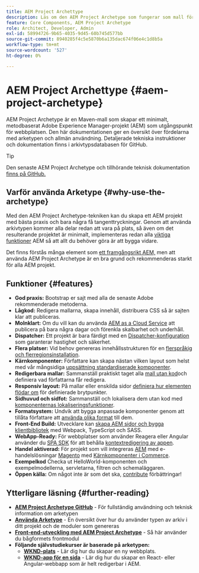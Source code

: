 ```yaml
---
title: AEM Project Archettype
description: Läs om den AEM Project Archetype som fungerar som mall för AEM program.
feature: Core Components, AEM Project Archetype
role: Architect, Developer, Admin
exl-id: 58994726-9b65-4035-9d45-60b745d577bb
source-git-commit: 8940285f4c5e5870b6a135dac674f06e4c1d8b5a
workflow-type: tm+mt
source-wordcount: '527'
ht-degree: 0%

---
```



# AEM Project Archettype {#aem-project-archetype}

AEM Project Archetype är en Maven-mall som skapar ett minimalt, metodbaserat Adobe Experience Manager-projekt (AEM) som utgångspunkt för webbplatsen. Den här dokumentationen ger en översikt över fördelarna med arketypen och allmän användning. Detaljerade tekniska instruktioner och dokumentation finns i arkivtypsdatabasen för GitHub.

>[!TIP]
>
>Den senaste AEM Project Archetype och tillhörande teknisk dokumentation [finns på GitHub.](https://github.com/adobe/aem-project-archetype)

## Varför använda Arketype {#why-use-the-archetype}

Med den AEM Project Archetype-tekniken kan du skapa ett AEM projekt med bästa praxis och bara några få tangenttryckningar. Genom att använda arkivtypen kommer alla delar redan att vara på plats, så även om det resulterande projektet är minimalt, implementeras redan alla [viktiga funktioner](/help/developing/archetype/using.md#what-you-get) AEM så att allt du behöver göra är att bygga vidare.

Det finns förstås många element som [ett framgångsrikt AEM,](/help/developing/success.md) men att använda AEM Project Archetype är en bra grund och rekommenderas starkt för alla AEM projekt.

## Funktioner {#features}

* **God praxis:** Bootstrap er sajt med alla de senaste Adobe rekommenderade metoderna.
* **Lågkod:** Redigera mallarna, skapa innehåll, distribuera CSS så är sajten klar att publiceras.
* **Molnklart:** Om du vill kan du använda [AEM as a Cloud Service](https://experienceleague.adobe.com/docs/experience-manager-cloud-service/landing/home.html) att publicera på bara några dagar och förenkla skalbarhet och underhåll.
* **Dispatcher:** Ett projekt är bara färdigt med en [Dispatcher-konfiguration](https://experienceleague.adobe.com/docs/experience-manager-dispatcher/using/dispatcher.html) som garanterar hastighet och säkerhet.
* **Flera platser:** Vid behov genereras innehållsstrukturen för en [flerspråkig och flerregionsinstallation](https://experienceleague.adobe.com/docs/experience-manager-cloud-service/sites/administering/reusing-content/msm/overview.html).
* **Kärnkomponenter:** Författare kan skapa nästan vilken layout som helst med vår mångsidiga [uppsättning standardiserade komponenter](/help/introduction.md).
* **Redigerbara mallar:** Sammanställ praktiskt taget alla [mall utan kod](https://experienceleague.adobe.com/docs/experience-manager-learn/sites/page-authoring/template-editor-feature-video-use.html)och definiera vad författarna får redigera.
* **Responsiv layout:** På mallar eller enskilda sidor [definiera hur elementen flödar om](https://experienceleague.adobe.com/docs/experience-manager-core-components/using/get-started/localization.html) för definierade brytpunkter.
* **Sidhuvud och sidfot:** Sammanställ och lokalisera dem utan kod med [komponenternas lokaliseringsfunktioner](https://experienceleague.adobe.com/docs/experience-manager-core-components/using/get-started/localization.html).
* **Formatsystem:** Undvik att bygga anpassade komponenter genom att tillåta författare att [använda olika format](https://experienceleague.adobe.com/docs/experience-manager-learn/getting-started-wknd-tutorial-develop/project-archetype/style-system.html) till dem.
* **Front-End Build:** Utvecklare kan [skapa AEM sidor och bygga klientbibliotek](front-end.md) med Webpack, TypeScript och SASS.
* **WebApp-Ready:** För webbplatser som använder Reagera eller Angular använder du [SPA SDK](https://experienceleague.adobe.com/docs/experience-manager-cloud-service/content/implementing/developing/hybrid/developing.html) för att behålla [kontextredigering av appen](https://experienceleague.adobe.com/docs/experience-manager-learn/sites/spa-editor/spa-editor-framework-feature-video-use.html).
* **Handel aktiverad:** För projekt som vill integreras [AEM](https://experienceleague.adobe.com/docs/experience-manager-cloud-service/content-and-commerce/home.html) med e-handelslösningar [Magento](https://magento.com/) med [Kärnkomponenter i Commerce](https://github.com/adobe/aem-core-cif-components).
* **Exempelkod** Checka ut HelloWorld-komponenten och exempelmodellerna, servletarna, filtren och schemaläggaren.
* **Öppen källa:** Om något inte är som det ska, [contribute](https://github.com/adobe/aem-core-wcm-components/blob/master/CONTRIBUTING.md) förbättringar!

## Ytterligare läsning {#further-reading}

* **[AEM Project Archetype GitHub](https://github.com/adobe/aem-project-archetype)** - För fullständig användning och teknisk information om arketypen
* **[Använda Arketype](using.md)** - En översikt över hur du använder typen av arkiv i ditt projekt och de moduler som genereras
* **[Front-end-utveckling med AEM Project Archetype](front-end.md)** - Så här använder du bågformets frontmodul
* **Följande självstudiekurser är baserade på arketypen:**
   * **[WKND-plats](https://experienceleague.adobe.com/docs/experience-manager-learn/getting-started-wknd-tutorial-develop/overview.html)** - Lär dig hur du skapar en ny webbplats.
   * **[WKND-app för en sida](https://experienceleague.adobe.com/docs/experience-manager-learn/sites/spa-editor/spa-editor-framework-feature-video-use.html)** - Lär dig hur du skapar en React- eller Angular-webbapp som är helt redigerbar i AEM.
